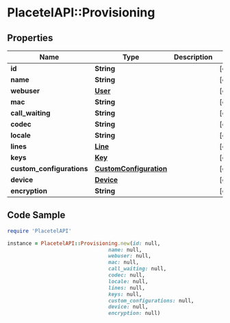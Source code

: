 # PlacetelAPI::Provisioning

## Properties

Name | Type | Description | Notes
------------ | ------------- | ------------- | -------------
**id** | **String** |  | [optional] 
**name** | **String** |  | [optional] 
**webuser** | [**User**](User.md) |  | [optional] 
**mac** | **String** |  | [optional] 
**call_waiting** | **String** |  | [optional] 
**codec** | **String** |  | [optional] 
**locale** | **String** |  | [optional] 
**lines** | [**Line**](Line.md) |  | [optional] 
**keys** | [**Key**](Key.md) |  | [optional] 
**custom_configurations** | [**CustomConfiguration**](CustomConfiguration.md) |  | [optional] 
**device** | [**Device**](Device.md) |  | [optional] 
**encryption** | **String** |  | [optional] 

## Code Sample

```ruby
require 'PlacetelAPI'

instance = PlacetelAPI::Provisioning.new(id: null,
                                 name: null,
                                 webuser: null,
                                 mac: null,
                                 call_waiting: null,
                                 codec: null,
                                 locale: null,
                                 lines: null,
                                 keys: null,
                                 custom_configurations: null,
                                 device: null,
                                 encryption: null)
```


